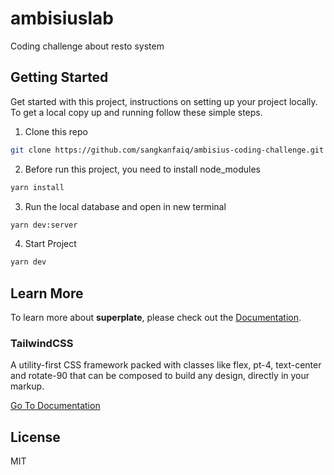 # ambisiuslab

Coding challenge about resto system

## Getting Started

Get started with this project, instructions on setting up your project locally.
To get a local copy up and running follow these simple steps.


1. Clone this repo
```bash
git clone https://github.com/sangkanfaiq/ambisius-coding-challenge.git
```

2. Before run this project, you need to install node_modules
```bash
yarn install
```

3. Run the local database and open in new terminal
```bash
yarn dev:server
```

4. Start Project
```bash
yarn dev
```

## Learn More

To learn more about **superplate**, please check out the [Documentation](https://github.com/pankod/superplate).

### **TailwindCSS**

A utility-first CSS framework packed with classes like flex, pt-4, text-center and rotate-90 that can be composed to build any design, directly in your markup.

[Go To Documentation](https://tailwindcss.com/docs)

## License

MIT
